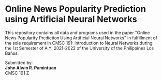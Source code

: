 # Online News Popularity Prediction using Artificial Neural Networks

This repository contains all data and programs used in the paper "Online News Popularity Prediction Using Artificial Neural Networks" in fulfillment of the sole requirement in CMSC 191: Introduction to Neural Networks during the 1st Semester of A.Y. 2021-2022 of the University of the Philippines Los Baños.

Submitted by:
</br>**John Alwin R. Pamintuan**
</br>CMSC 191 Z